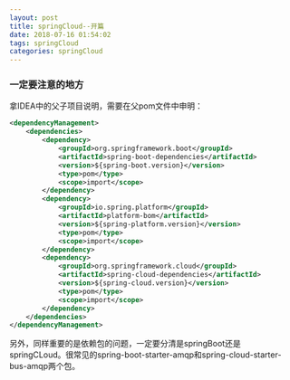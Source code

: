 ```yaml
---
layout: post
title: springCloud--开篇
date: 2018-07-16 01:54:02
tags: springCloud
categories: springCloud
---
```



### 一定要注意的地方
拿IDEA中的父子项目说明，需要在父pom文件中申明：
```xml
<dependencyManagement>
	<dependencies>
		<dependency>
			<groupId>org.springframework.boot</groupId>
			<artifactId>spring-boot-dependencies</artifactId>
			<version>${spring-boot.version}</version>
			<type>pom</type>
			<scope>import</scope>
		</dependency>
		<dependency>
			<groupId>io.spring.platform</groupId>
			<artifactId>platform-bom</artifactId>
			<version>${spring-platform.version}</version>
			<type>pom</type>
			<scope>import</scope>
		</dependency>
		<dependency>
			<groupId>org.springframework.cloud</groupId>
			<artifactId>spring-cloud-dependencies</artifactId>
			<version>${spring-cloud.version}</version>
			<type>pom</type>
			<scope>import</scope>
		</dependency>
	</dependencies>
</dependencyManagement>
```

另外，同样重要的是依赖包的问题，一定要分清是springBoot还是springCLoud。很常见的spring-boot-starter-amqp和spring-cloud-starter-bus-amqp两个包。